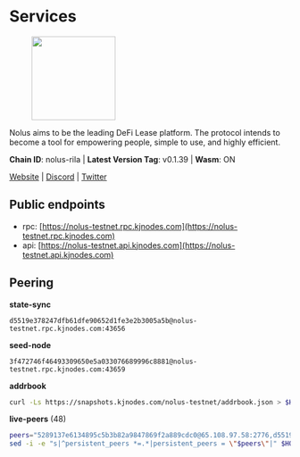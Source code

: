 # Services

<figure><img src="https://raw.githubusercontent.com/kj89/testnet_manuals/main/pingpub/logos/nolus.png" width="150" alt=""><figcaption></figcaption></figure>

Nolus aims to be the leading DeFi Lease platform. The protocol  intends to become a tool for empowering people, simple to use, and highly efficient.

**Chain ID**: nolus-rila | **Latest Version Tag**: v0.1.39 | **Wasm**: ON

[Website](https://www.nolus.io) | [Discord](https://discord.gg/nolus-protocol) | [Twitter](https://twitter.com/NolusProtocol)


## Public endpoints

* rpc: [https://nolus-testnet.rpc.kjnodes.com](https://nolus-testnet.rpc.kjnodes.com)
* api: [https://nolus-testnet.api.kjnodes.com](https://nolus-testnet.api.kjnodes.com)

## Peering

**state-sync**

```text
d5519e378247dfb61dfe90652d1fe3e2b3005a5b@nolus-testnet.rpc.kjnodes.com:43656
```

**seed-node**

```text
3f472746f46493309650e5a033076689996c8881@nolus-testnet.rpc.kjnodes.com:43659
```

**addrbook**
```bash
curl -Ls https://snapshots.kjnodes.com/nolus-testnet/addrbook.json > $HOME/.nolus/config/addrbook.json
```

**live-peers** (48)
```bash
peers="5289137e6134895c5b3b82a9847869f2a889cdc0@65.108.97.58:2776,d5519e378247dfb61dfe90652d1fe3e2b3005a5b@65.109.68.190:43656,7a1fc4d1cc0ffec7db6a2a15496136e62561b162@161.97.146.108:26656,18ead126cc62f5aee200a8322b5c97fca6d05880@173.212.194.45:26656,5c2a752c9b1952dbed075c56c600c3a79b58c395@195.3.220.135:27016,9a1d174e1983d56fb40f674fe0e19384ece6320d@194.60.201.171:26656,740e0f9c1a16b5ab77e295ca7992c490ca090c11@104.248.150.166:26656,681ecb99467dd00a586d9499a1002f2829f1a02d@65.109.85.208:29656,5c236704215735ea722a3ca742a5161c2e871ec6@65.109.85.209:29656,fa75cd5dd243ef9dd40516921994a90ef522c776@85.190.254.14:43656,67be97f5ef69a4f149fbef7970ba888e5b2c2cff@65.108.231.124:16656,6d5921160c688c2e4e3b510fcfa48496e74cf2c6@80.92.204.247:37656,85c5ef9ff695574abdf1ab38fb1196bc6482aec5@89.252.21.37:26656,9c2841a4edb3afd6292dac393fbe8fe10e5c7f4f@62.141.39.48:37656,fcb82df30d2056c3af024fb389e173d683fe8229@65.108.105.48:19756,b6c8dc38a5dba19a3f10d23b3572065db9265fa3@65.109.85.225:9000,f09a8ba06a00d1edc517995040313732f94c2b56@95.214.55.155:18656,58d7fc67e12548f3f1ddda3bbe6000ae3d9d638c@85.10.198.169:13656,a531c08f1f22c115de4af4a30a586c93d732a1a1@113.161.72.65:26656,d31acf73c9b1ecf3e7ed78ab2819c3ab40850db0@135.181.116.109:29886,7f8b4221fca509b6a5b58ed0736f3cd7bd57e8c4@149.102.140.248:60656,89aaf76a23b16bd57a1982e7b304fd998a49942a@65.109.85.226:9000,9e49e171d7e7791704ff514e3456ef38a6913ff3@207.180.223.195:36656,9c2e998a64480dd06d36806a9cc85fa2692cd8f0@46.0.203.78:23636,8c5de077ed97fea13f822e0afa9d5720b1ff7e1d@178.63.8.245:26656,621c459c333de1a03250bb846647fc858b9c8638@38.242.142.83:26656,e1a8942691517551dc10deed7f6aa6e1215be774@42.117.136.211:26656,ac5041ff85ab57b321a71ec098c0a1490b0af667@84.46.241.48:26656,04a0036ff421f2dd8f46cca1fae9a893624bd868@95.216.14.72:29656,da14aa6505a25e9112803058e71742d2fd0880ef@95.165.0.86:36656,d054d55329c4230351fb258842517f61e2317f4e@164.90.159.203:26656,60c57c5b7215c84260249768cf66ae550142af9f@141.98.169.25:26656,f57aadca364cd361b6db0046a40520f33e4146af@188.166.224.158:23656,43b2582d9f63b46df12879729e8d3d1daa899ef4@144.126.154.230:26656,5fa35e88a3dd6d959b380f2e056348db20185919@78.29.44.119:26656,5304f56b5485cf8e055602e431216459dc846a89@207.180.215.98:27656,f77c45399c1dea69fcc48ff15995e8387169249a@80.85.242.54:26656,67a0455b86d3717a365a36953a1ea2fc9b4ea4d1@35.203.108.46:26656,a8ca4d42bac56977ca9eb085e945228e48ebd333@84.46.241.42:26656,941bdc0825eef107d658831ee4d2487553e05c54@84.46.241.72:26656,246297e8a811fdfa7926ffd6293f314e3d4a8689@84.46.241.73:26656,24bba2053533b3c4b7ee1bc1e8b5bcd36c05944a@84.46.241.40:26656,7d595970b5563e6992c0c389120cb0597a61e182@84.46.241.70:26656,234256fed04b88aa13d93af75b7a2fde156fb71a@139.59.248.144:26656,cf162197aa6e58ba64b680406563765768d730c5@84.46.241.50:26656,55acbb36f6e18ce9d5034c1e0f615bf13ee1ae27@195.2.80.63:43656,131716ebff622adb8e85460b353ae9579a12f923@45.85.147.157:26656,0130c7e5dbc56f4a933215b2ea25cd1ac80efd41@95.31.16.222:26656"
sed -i -e "s|^persistent_peers *=.*|persistent_peers = \"$peers\"|" $HOME/.nolus/config/config.toml
```
